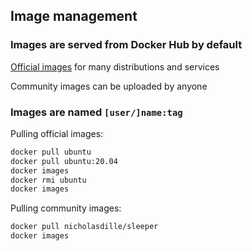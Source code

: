 ## Image management
<!-- .slide: id="image_management" -->

### Images are served from Docker Hub by default

[Official images](https://hub.docker.com/search?q=&type=image&image_filter=official) for many distributions and services

Community images can be uploaded by anyone

### Images are named `[user/]name:tag`

Pulling official images:

```bash
docker pull ubuntu
docker pull ubuntu:20.04
docker images
docker rmi ubuntu
docker images
```

Pulling community images:

```bash
docker pull nicholasdille/sleeper
docker images
```
